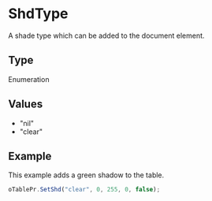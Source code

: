 # ShdType

A shade type which can be added to the document element.

## Type

Enumeration

## Values

- "nil"
- "clear"


## Example

This example adds a green shadow to the table.

```javascript
oTablePr.SetShd("clear", 0, 255, 0, false);
```

